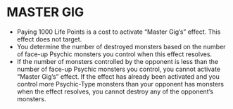 # MASTER GIG

*   Paying 1000 Life Points is a cost to activate “Master Gig’s” effect. This effect does not target.
*   You determine the number of destroyed monsters based on the number of face-up Psychic monsters you control when this effect resolves.
*   If the number of monsters controlled by the opponent is less than the number of face-up Psychic monsters you control, you cannot activate “Master Gig’s” effect. If the effect has already been activated and you control more Psychic-Type monsters than your opponent has monsters when the effect resolves, you cannot destroy any of the opponent’s monsters.
